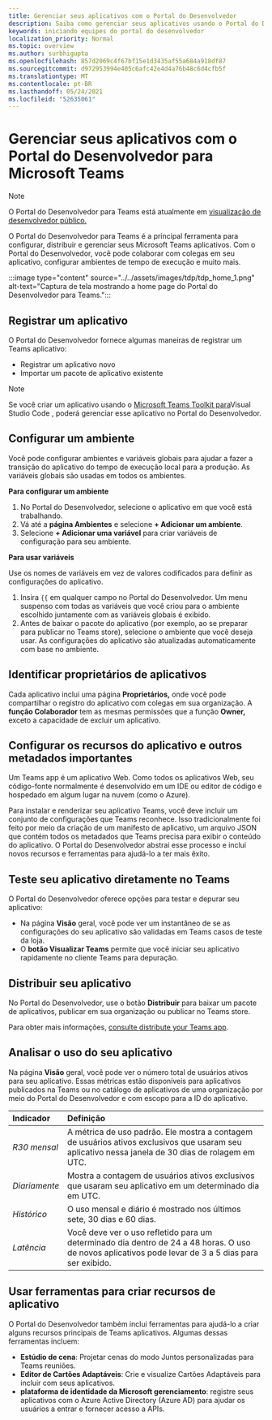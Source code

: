 ```yaml
---
title: Gerenciar seus aplicativos com o Portal do Desenvolvedor
description: Saiba como gerenciar seus aplicativos usando o Portal do Desenvolvedor para Microsoft Teams.
keywords: iniciando equipes do portal do desenvolvedor
localization_priority: Normal
ms.topic: overview
ms.author: surbhigupta
ms.openlocfilehash: 857d2069c4f67bf15e1d3435af55a684a918df87
ms.sourcegitcommit: d972953994e405c6afc42e4d4a76b48c6d4cfb5f
ms.translationtype: MT
ms.contentlocale: pt-BR
ms.lasthandoff: 05/24/2021
ms.locfileid: "52635061"
---
```

# <a name="manage-your-apps-with-the-developer-portal-for-microsoft-teams"></a>Gerenciar seus aplicativos com o Portal do Desenvolvedor para Microsoft Teams

> [!NOTE]
> O Portal do Desenvolvedor para Teams está atualmente em [visualização de desenvolvedor público.](~/resources/dev-preview/developer-preview-intro.md)

O Portal do Desenvolvedor para Teams é a principal ferramenta para configurar, distribuir e gerenciar seus Microsoft Teams aplicativos. Com o Portal do Desenvolvedor, você pode colaborar com colegas em seu aplicativo, configurar ambientes de tempo de execução e muito mais.

:::image type="content" source="../../assets/images/tdp/tdp_home_1.png" alt-text="Captura de tela mostrando a home page do Portal do Desenvolvedor para Teams.":::

## <a name="register-an-app"></a>Registrar um aplicativo

O Portal do Desenvolvedor fornece algumas maneiras de registrar um Teams aplicativo:

* Registrar um aplicativo novo
* Importar um pacote de aplicativo existente

> [!NOTE]
> Se você criar um aplicativo usando o [Microsoft Teams Toolkit para](https://marketplace.visualstudio.com/items?itemName=TeamsDevApp.ms-teams-vscode-extension)Visual Studio Code , poderá gerenciar esse aplicativo no Portal do Desenvolvedor.

## <a name="set-up-an-environment"></a>Configurar um ambiente

Você pode configurar ambientes e variáveis globais para ajudar a fazer a transição do aplicativo do tempo de execução local para a produção. As variáveis globais são usadas em todos os ambientes.

**Para configurar um ambiente**

1. No Portal do Desenvolvedor, selecione o aplicativo em que você está trabalhando.
2. Vá até a **página Ambientes** e selecione **+ Adicionar um ambiente**.
3. Selecione **+ Adicionar uma variável** para criar variáveis de configuração para seu ambiente.

**Para usar variáveis**

Use os nomes de variáveis em vez de valores codificados para definir as configurações do aplicativo.

1. Insira `{{` em qualquer campo no Portal do Desenvolvedor. Um menu suspenso com todas as variáveis que você criou para o ambiente escolhido juntamente com as variáveis globais é exibido.  
1. Antes de baixar o pacote do aplicativo (por exemplo, ao se preparar para publicar no Teams store), selecione o ambiente que você deseja usar. As configurações do aplicativo são atualizadas automaticamente com base no ambiente. 

## <a name="identify-app-owners"></a>Identificar proprietários de aplicativos

Cada aplicativo inclui uma página **Proprietários,** onde você pode compartilhar o registro do aplicativo com colegas em sua organização. A **função Colaborador** tem as mesmas permissões que a função **Owner,** exceto a capacidade de excluir um aplicativo.

## <a name="configure-your-apps-capabilities-and-other-important-metadata"></a>Configurar os recursos do aplicativo e outros metadados importantes

Um Teams app é um aplicativo Web. Como todos os aplicativos Web, seu código-fonte normalmente é desenvolvido em um IDE ou editor de código e hospedado em algum lugar na nuvem (como o Azure).

Para instalar e renderizar seu aplicativo Teams, você deve incluir um conjunto de configurações que Teams reconhece. Isso tradicionalmente foi feito por meio da criação de um manifesto de aplicativo, um arquivo JSON que contém todos os metadados que Teams precisa para exibir o conteúdo do aplicativo. O Portal do Desenvolvedor abstrai esse processo e inclui novos recursos e ferramentas para ajudá-lo a ter mais êxito.

## <a name="test-your-app-directly-in-teams"></a>Teste seu aplicativo diretamente no Teams

O Portal do Desenvolvedor oferece opções para testar e depurar seu aplicativo:

* Na página **Visão** geral, você pode ver um instantâneo de se as configurações do seu aplicativo são validadas em Teams casos de teste da loja.
* O **botão Visualizar Teams** permite que você iniciar seu aplicativo rapidamente no cliente Teams para depuração.

## <a name="distribute-your-app"></a>Distribuir seu aplicativo

No Portal do Desenvolvedor, use o botão **Distribuir** para baixar um pacote de aplicativos, publicar em sua organização ou publicar no Teams store.

Para obter mais informações, [consulte distribute your Teams app](~/concepts/deploy-and-publish/apps-publish-overview.md).

## <a name="analyze-your-apps-usage"></a>Analisar o uso do seu aplicativo

Na página **Visão** geral, você pode ver o número total de usuários ativos para seu aplicativo. Essas métricas estão disponíveis para aplicativos publicados na Teams ou no catálogo de aplicativos de uma organização por meio do Portal do Desenvolvedor e com escopo para a ID do aplicativo.

| Indicador | Definição |
| :-----------------------| :------------------------------------------------------------------------------------------------------|
| *R30 mensal* | A métrica de uso padrão. Ele mostra a contagem de usuários ativos exclusivos que usaram seu aplicativo nessa janela de 30 dias de rolagem em UTC. |
| *Diariamente* | Mostra a contagem de usuários ativos exclusivos que usaram seu aplicativo em um determinado dia em UTC. |
| *Histórico* | O uso mensal e diário é mostrado nos últimos sete, 30 dias e 60 dias. |
| *Latência* | Você deve ver o uso refletido para um determinado dia dentro de 24 a 48 horas. O uso de novos aplicativos pode levar de 3 a 5 dias para ser exibido.|

## <a name="use-tools-to-create-app-features"></a>Usar ferramentas para criar recursos de aplicativo

O Portal do Desenvolvedor também inclui ferramentas para ajudá-lo a criar alguns recursos principais de Teams aplicativos. Algumas dessas ferramentas incluem:

* **Estúdio de cena**: Projetar cenas do modo Juntos personalizadas para Teams reuniões.
* **Editor de Cartões Adaptáveis**: Crie e visualize Cartões Adaptáveis para incluir com seus aplicativos.
* **plataforma de identidade da Microsoft gerenciamento**: registre seus aplicativos com o Azure Active Directory (Azure AD) para ajudar os usuários a entrar e fornecer acesso a APIs.
